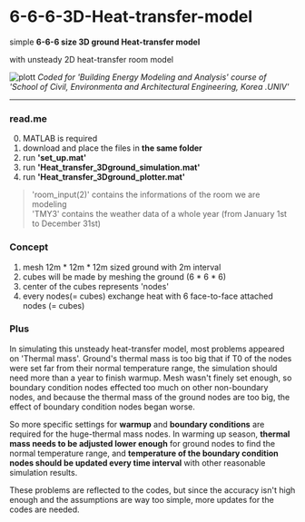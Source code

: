 # 6-6-6-3D-Heat-transfer-model


simple **6-6-6 size 3D ground Heat-transfer model**

with unsteady 2D heat-transfer room model

<plotting of the code>


![plott](https://user-images.githubusercontent.com/82522118/117552847-dcb7b580-b088-11eb-83df-c9eabe4a2556.png)
_Coded for 'Building Energy Modeling and Analysis' course of 'School of Civil, Environmenta and Architectural Engineering, Korea .UNIV'_

***


### read.me


0. MATLAB is required
1.  download and place the files in **the same folder**
2.  run **'set_up.mat'**
3.  run **'Heat_transfer_3Dground_simulation.mat'**
4.  run **'Heat_transfer_3Dground_plotter.mat'**


> 'room_input(2)' contains the informations of the room we are modeling  
> 'TMY3' contains the weather data of a whole year (from January 1st to December 31st)



### Concept 


1.  mesh 12m * 12m * 12m sized ground with 2m interval
2.  cubes will be made by meshing the ground (6 * 6 * 6)
3.  center of the cubes represents 'nodes'
4.  every nodes(= cubes) exchange heat with 6 face-to-face attached nodes (= cubes)



### Plus

In simulating this unsteady heat-transfer model, most problems appeared on 'Thermal mass'.  Ground's thermal mass is too big that if T0 of the nodes were set far from their normal temperature range, the simulation should need more than a year to finish warmup. Mesh wasn't finely set enough, so boundary condition nodes effected too much on other non-boundary nodes, and because the thermal mass of the ground nodes are too big, the effect of boundary condition nodes began worse.

So more specific settings for **warmup** and **boundary conditions** are required for the huge-thermal mass nodes. In warming up season, **thermal mass needs to be adjusted lower enough** for ground nodes to find the normal temperature range, and **temperature of the boundary condition nodes should be updated every time interval** with other reasonable simulation results.

These problems are reflected to the codes, but since the accuracy isn't high enough and the assumptions are way too simple, more updates for the codes are needed.
